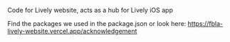 Code for Lively website, acts as a hub for Lively iOS app

Find the packages we used in the package.json or look here: https://fbla-lively-website.vercel.app/acknowledgement
